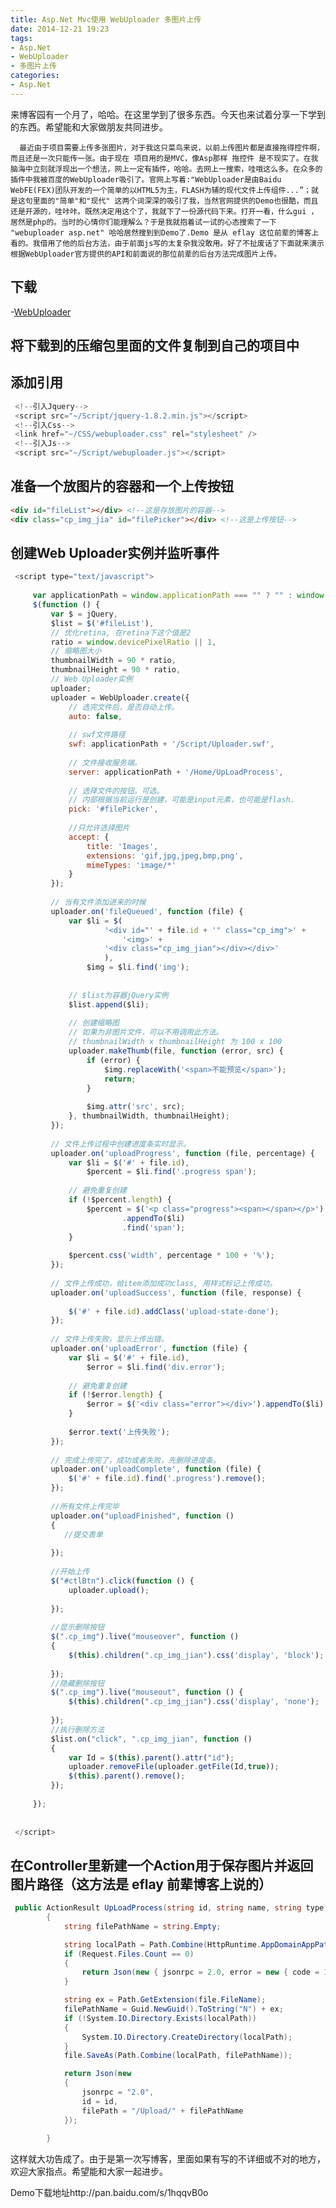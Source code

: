 ```yaml
---
title: Asp.Net Mvc使用 WebUploader 多图片上传
date: 2014-12-21 19:23
tags: 
- Asp.Net
- WebUploader
- 多图片上传
categories:
- Asp.Net
---
```

来博客园有一个月了，哈哈。在这里学到了很多东西。今天也来试着分享一下学到的东西。希望能和大家做朋友共同进步。

      最近由于项目需要上传多张图片，对于我这只菜鸟来说，以前上传图片都是直接拖得控件啊，而且还是一次只能传一张。由于现在 项目用的是MVC，像Asp那样 拖控件 是不现实了。在我脑海中立刻就浮现出一个想法，网上一定有插件，哈哈。去网上一搜索，哇哦这么多。在众多的插件中我被百度的WebUploader吸引了。官网上写着:"WebUploader是由Baidu WebFE(FEX)团队开发的一个简单的以HTML5为主，FLASH为辅的现代文件上传组件...”；就是这句里面的"简单"和"现代" 这两个词深深的吸引了我，当然官网提供的Demo也很酷，而且还是开源的，哇咔咔。既然决定用这个了，我就下了一份源代码下来。打开一看，什么gui ，居然是php的。当时的心情你们能理解么？于是我就抱着试一试的心态搜索了一下 "webuploader asp.net" 哈哈居然搜到到Demo了.Demo 是从 eflay 这位前辈的博客上看的。我借用了他的后台方法，由于前面js写的太复杂我没敢用。好了不扯废话了下面就来演示根据WebUploader官方提供的API和前面说的那位前辈的后台方法完成图片上传。

## 下载
-[WebUploader](https://github.com/fex-team/webuploader/releases) 

##  将下载到的压缩包里面的文件复制到自己的项目中   

##  添加引用

``` javascript
 <!--引入Jquery-->
 <script src="~/Script/jquery-1.8.2.min.js"></script>
 <!--引入Css-->
 <link href="~/CSS/webuploader.css" rel="stylesheet" />
 <!--引入Js-->
 <script src="~/Script/webuploader.js"></script>
```
## 准备一个放图片的容器和一个上传按钮
``` html
<div id="fileList"></div> <!--这是存放图片的容器-->
<div class="cp_img_jia" id="filePicker"></div> <!--这是上传按钮-->
```
## 创建Web Uploader实例并监听事件

```javascript
 <script type="text/javascript">
 
     var applicationPath = window.applicationPath === "" ? "" : window.applicationPath || "../../";
     $(function () {
         var $ = jQuery,
         $list = $('#fileList'),
         // 优化retina, 在retina下这个值是2
         ratio = window.devicePixelRatio || 1,
         // 缩略图大小
         thumbnailWidth = 90 * ratio,
         thumbnailHeight = 90 * ratio,
         // Web Uploader实例
         uploader;
         uploader = WebUploader.create({
             // 选完文件后，是否自动上传。
             auto: false,
 
             // swf文件路径
             swf: applicationPath + '/Script/Uploader.swf',
 
             // 文件接收服务端。
             server: applicationPath + '/Home/UpLoadProcess',
 
             // 选择文件的按钮。可选。
             // 内部根据当前运行是创建，可能是input元素，也可能是flash.
             pick: '#filePicker',
 
             //只允许选择图片
             accept: {
                 title: 'Images',
                 extensions: 'gif,jpg,jpeg,bmp,png',
                 mimeTypes: 'image/*'
             }
         });
        
         // 当有文件添加进来的时候
         uploader.on('fileQueued', function (file) {
             var $li = $(
                     '<div id="' + file.id + '" class="cp_img">' +
                         '<img>' +
                     '<div class="cp_img_jian"></div></div>'
                     ),
                 $img = $li.find('img');
 
 
             // $list为容器jQuery实例
             $list.append($li);
 
             // 创建缩略图
             // 如果为非图片文件，可以不用调用此方法。
             // thumbnailWidth x thumbnailHeight 为 100 x 100
             uploader.makeThumb(file, function (error, src) {
                 if (error) {
                     $img.replaceWith('<span>不能预览</span>');
                     return;
                 }
 
                 $img.attr('src', src);
             }, thumbnailWidth, thumbnailHeight);
         });
 
         // 文件上传过程中创建进度条实时显示。
         uploader.on('uploadProgress', function (file, percentage) {
             var $li = $('#' + file.id),
                 $percent = $li.find('.progress span');
 
             // 避免重复创建
             if (!$percent.length) {
                 $percent = $('<p class="progress"><span></span></p>')
                         .appendTo($li)
                         .find('span');
             }
 
             $percent.css('width', percentage * 100 + '%');
         });
 
         // 文件上传成功，给item添加成功class, 用样式标记上传成功。
         uploader.on('uploadSuccess', function (file, response) {
             
             $('#' + file.id).addClass('upload-state-done');
         });
 
         // 文件上传失败，显示上传出错。
         uploader.on('uploadError', function (file) {
             var $li = $('#' + file.id),
                 $error = $li.find('div.error');
 
             // 避免重复创建
             if (!$error.length) {
                 $error = $('<div class="error"></div>').appendTo($li);
             }
 
             $error.text('上传失败');
         });
 
         // 完成上传完了，成功或者失败，先删除进度条。
         uploader.on('uploadComplete', function (file) {
             $('#' + file.id).find('.progress').remove();
         });
 
         //所有文件上传完毕
         uploader.on("uploadFinished", function ()
         {
            //提交表单
 
         });
 
         //开始上传
         $("#ctlBtn").click(function () {
             uploader.upload();
 
         });
 
         //显示删除按钮
         $(".cp_img").live("mouseover", function ()
         {
             $(this).children(".cp_img_jian").css('display', 'block');
 
         });
         //隐藏删除按钮
         $(".cp_img").live("mouseout", function () {
             $(this).children(".cp_img_jian").css('display', 'none');
 
         });
         //执行删除方法
         $list.on("click", ".cp_img_jian", function ()
         {
             var Id = $(this).parent().attr("id");
             uploader.removeFile(uploader.getFile(Id,true));
             $(this).parent().remove();
         });
       
     });
 
 
 </script>
```
## 在Controller里新建一个Action用于保存图片并返回图片路径（这方法是 eflay 前辈博客上说的）

```C#
 public ActionResult UpLoadProcess(string id, string name, string type, string lastModifiedDate, int size, HttpPostedFileBase file)
        {
            string filePathName = string.Empty;

            string localPath = Path.Combine(HttpRuntime.AppDomainAppPath, "Upload");
            if (Request.Files.Count == 0)
            {
                return Json(new { jsonrpc = 2.0, error = new { code = 102, message = "保存失败" }, id = "id" });
            }

            string ex = Path.GetExtension(file.FileName);
            filePathName = Guid.NewGuid().ToString("N") + ex;
            if (!System.IO.Directory.Exists(localPath))
            {
                System.IO.Directory.CreateDirectory(localPath);
            }
            file.SaveAs(Path.Combine(localPath, filePathName));

            return Json(new
            {
                jsonrpc = "2.0",
                id = id,
                filePath = "/Upload/" + filePathName
            });
        
        }
```
这样就大功告成了。由于是第一次写博客，里面如果有写的不详细或不对的地方，欢迎大家指点。希望能和大家一起进步。

Demo下载地址http://pan.baidu.com/s/1hqqvB0o